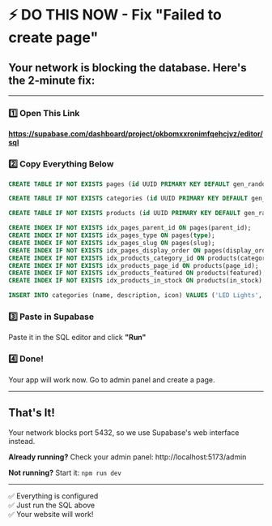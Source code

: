 # ⚡ DO THIS NOW - Fix "Failed to create page"

## Your network is blocking the database. Here's the 2-minute fix:

---

### 1️⃣ Open This Link
**https://supabase.com/dashboard/project/okbomxxronimfqehcjvz/editor/sql**

### 2️⃣ Copy Everything Below
```sql
CREATE TABLE IF NOT EXISTS pages (id UUID PRIMARY KEY DEFAULT gen_random_uuid(), name VARCHAR(255) NOT NULL, title VARCHAR(255), slug VARCHAR(255) UNIQUE NOT NULL, content TEXT, type VARCHAR(50) DEFAULT 'main', parent_id UUID REFERENCES pages(id) ON DELETE CASCADE, display_order INTEGER DEFAULT 0, created_at TIMESTAMP WITH TIME ZONE DEFAULT NOW(), updated_at TIMESTAMP WITH TIME ZONE DEFAULT NOW(), CONSTRAINT pages_type_check CHECK (type IN ('main', 'sub')));

CREATE TABLE IF NOT EXISTS categories (id UUID PRIMARY KEY DEFAULT gen_random_uuid(), name VARCHAR NOT NULL, description TEXT, icon VARCHAR, created_at TIMESTAMP WITH TIME ZONE DEFAULT NOW());

CREATE TABLE IF NOT EXISTS products (id UUID PRIMARY KEY DEFAULT gen_random_uuid(), name VARCHAR NOT NULL, description TEXT, price DECIMAL NOT NULL, brand VARCHAR, size VARCHAR, color VARCHAR, variant VARCHAR, in_stock BOOLEAN DEFAULT true, featured BOOLEAN DEFAULT false, image_url VARCHAR, images TEXT[], category_id UUID REFERENCES categories(id), page_id UUID REFERENCES pages(id), created_at TIMESTAMP WITH TIME ZONE DEFAULT NOW(), updated_at TIMESTAMP WITH TIME ZONE DEFAULT NOW());

CREATE INDEX IF NOT EXISTS idx_pages_parent_id ON pages(parent_id);
CREATE INDEX IF NOT EXISTS idx_pages_type ON pages(type);
CREATE INDEX IF NOT EXISTS idx_pages_slug ON pages(slug);
CREATE INDEX IF NOT EXISTS idx_pages_display_order ON pages(display_order);
CREATE INDEX IF NOT EXISTS idx_products_category_id ON products(category_id);
CREATE INDEX IF NOT EXISTS idx_products_page_id ON products(page_id);
CREATE INDEX IF NOT EXISTS idx_products_featured ON products(featured);
CREATE INDEX IF NOT EXISTS idx_products_in_stock ON products(in_stock);

INSERT INTO categories (name, description, icon) VALUES ('LED Lights', 'Energy-efficient LED lighting solutions', 'lightbulb'), ('Ceiling Fans', 'High-quality ceiling fans for all spaces', 'fan'), ('Electrical Components', 'Essential electrical components and accessories', 'zap') ON CONFLICT DO NOTHING;
```

### 3️⃣ Paste in Supabase
Paste it in the SQL editor and click **"Run"**

### 4️⃣ Done!
Your app will work now. Go to admin panel and create a page.

---

## That's It!

Your network blocks port 5432, so we use Supabase's web interface instead.

**Already running?** Check your admin panel: http://localhost:5173/admin

**Not running?** Start it: `npm run dev`

---

✅ Everything is configured  
✅ Just run the SQL above  
✅ Your website will work!



